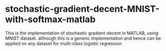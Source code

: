 # stochastic-gradient-decent-MNIST-with-softmax-matlab
This is the implementation of stochastic gradient decent in MATLAB, using MNIST dataset. although this is a generic  implementation and hence can be applied on any dataset for multi-class logistic regression
